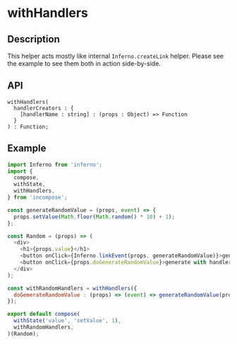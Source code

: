 # withHandlers
## Description
This helper acts mostly like internal `Inferno.createLink` helper. Please see the example to see them both in action side-by-side.

## API
```
withHandlers(
  handlerCreators : {
    [handlerName : string] : (props : Object) => Function
  }
) : Function;
```

## Example
```javascript
import Inferno from 'inferno';
import {
  compose,
  withState,
  withHandlers,
} from 'incompose';

const generateRandomValue = (props, event) => {
  props.setValue(Math.floor(Math.random() * 10) + 1);
};

const Random = (props) => (
  <div>
    <h1>{props.value}</h1>
    <button onClick={Inferno.linkEvent(props, generateRandomValue)}>generate</button>
    <button onClick={props.doGenerateRandomValue}>generate with handler</button>
  </div>
);

const withRandomHandlers = withHandlers({
  doGenerateRandomValue : (props) => (event) => generateRandomValue(props),
});

export default compose(
  withState('value', 'setValue', 1),
  withRandomHandlers,
)(Random);
```
